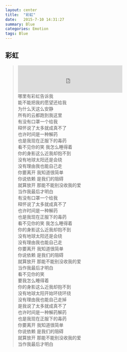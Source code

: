 ```yaml
---
layout: center
title:  "彩虹"
date:   2015-7-10 14:31:27
summary: Blue
categories: Emotion
tags: Blue
---
```


## <span class="red">彩虹</span>
> <iframe frameborder="no" border="0" marginwidth="0" marginheight="0" width=330 height=86 src="http://music.163.com/outchain/player?type=2&id=185809&auto=0&height=66"></iframe><br>
> <span class="blue">哪里有彩虹告诉我</span><br>
> <span class="blue">能不能把我的愿望还给我</span><br>
> <span class="blue">为什么天这么安静</span><br>
> <span class="blue">所有的云都跑到我这里</span><br>
> <span class="blue">有没有口罩一个给我</span><br>
> <span class="blue">释怀说了太多就成真不了</span><br>
> <span class="blue">也许时间是一种解药</span><br>
> <span class="blue">也是我现在正服下的毒药</span><br>
> <span class="blue">看不见你的笑 我怎么睡得着</span><br>
> <span class="blue">你的身影这么近我却抱不到</span><br>
> <span class="blue">没有地球太阳还是会绕</span><br>
> <span class="blue">没有理由我也能自己走</span><br>
> <span class="blue">你要离开 我知道很简单</span><br>
> <span class="blue">你说依赖 是我们的阻碍</span><br>
> <span class="blue">就算放开 那能不能别没收我的爱</span><br>
> <span class="blue">当作我最后才明白</span><br>
> <span class="blue">有没有口罩一个给我</span><br>
> <span class="blue">释怀说了太多就成真不了</span><br>
> <span class="blue">也许时间是一种解药</span><br>
> <span class="blue">也是我现在正服下的毒药</span><br>
> <span class="blue">看不见你的笑 我怎么睡得着</span><br>
> <span class="blue">你的身影这么近我却抱不到</span><br>
> <span class="blue">没有地球太阳还是会绕</span><br>
> <span class="blue">没有理由我也能自己走</span><br>
> <span class="blue">你要离开 我知道很简单</span><br>
> <span class="blue">你说依赖 是我们的阻碍</span><br>
> <span class="blue">就算放开 那能不能别没收我的爱</span><br>
> <span class="blue">当作我最后才明白</span><br>
> <span class="blue">看不见你的笑</span><br>
> <span class="blue">要我怎么睡得着</span><br>
> <span class="blue">你的身影这么近我却抱不到</span><br>
> <span class="blue">没有地球太阳开始环绕环绕</span><br>
> <span class="blue">没有理由我也能自己走掉</span><br>
> <span class="blue">是我说了太多就成真不了</span><br>
> <span class="blue">也许时间是一种解药解药</span><br>
> <span class="blue">也是我现在正服下的毒药</span><br>
> <span class="blue">你要离开 我知道很简单</span><br>
> <span class="blue">你说依赖 是我们的阻碍</span><br>
> <span class="blue">就算放开 那能不能别没收我的爱</span><br>
> <span class="blue">当作我最后才明白</span><br>
